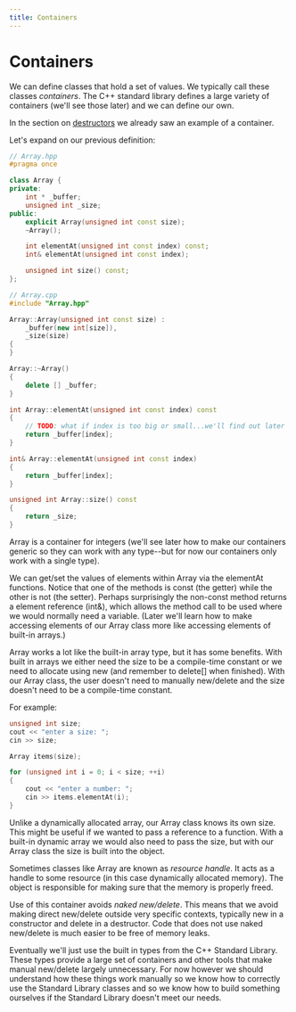```yaml
---
title: Containers
---
```

# Containers

We can define classes that hold a set of values.  We typically call these classes *containers*.  The C++ standard library defines a large variety of containers (we'll see those later) and we can define our own.

In the section on [destructors](destructors.html) we already saw an example of a container.

Let's expand on our previous definition:

```c++
// Array.hpp
#pragma once

class Array {
private:
	int * _buffer;
	unsigned int _size;
public:
	explicit Array(unsigned int const size);
	~Array();

	int elementAt(unsigned int const index) const;
	int& elementAt(unsigned int const index);

	unsigned int size() const;
};
```

```c++
// Array.cpp
#include "Array.hpp"

Array::Array(unsigned int const size) : 
	_buffer(new int[size]),
	_size(size)
{
}

Array::~Array()
{
	delete [] _buffer;
}

int Array::elementAt(unsigned int const index) const
{
	// TODO: what if index is too big or small...we'll find out later
	return _buffer[index];
}

int& Array::elementAt(unsigned int const index)
{
	return _buffer[index];
}

unsigned int Array::size() const
{
	return _size;
}
```

Array is a container for integers (we'll see later how to make our containers generic so they can work with any type--but for now our containers only work with a single type).

We can get/set the values of elements within Array via the elementAt functions.  Notice that one of the methods is const (the getter) while the other is not (the setter).  Perhaps surprisingly the non-const method returns a element reference (int&), which allows the method call to be used where we would normally need a variable.  (Later we'll learn how to make accessing elements of our Array class more like accessing elements of built-in arrays.)

Array works a lot like the built-in array type, but it has some benefits.  With built in arrays we either need the size to be a compile-time constant or we need to allocate using new (and remember to delete[] when finished).  With our Array class, the user doesn't need to manually new/delete and the size doesn't need to be a compile-time constant.

For example:

```c++
unsigned int size;
cout << "enter a size: ";
cin >> size;

Array items(size);

for (unsigned int i = 0; i < size; ++i)
{
	cout << "enter a number: ";
	cin >> items.elementAt(i);
}
```

Unlike a dynamically allocated array, our Array class knows its own size.  This might be useful if we wanted to pass a reference to a function.  With a built-in dynamic array we would also need to pass the size, but with our Array class the size is built into the object.

Sometimes classes like Array are known as *resource handle*.  It acts as a handle to some resource (in this case dynamically allocated memory).  The object is responsible for making sure that the memory is properly freed.

Use of this container avoids *naked new/delete*.  This means that we avoid making direct new/delete outside very specific contexts, typically new in a constructor and delete in a destructor.  Code that does not use naked new/delete is much easier to be free of memory leaks.

Eventually we'll just use the built in types from the C++ Standard Library.  These types provide a large set of containers and other tools that make manual new/delete largely unnecessary.  For now however we should understand how these things work manually so we know how to correctly use the Standard Library classes and so we know how to build something ourselves if the Standard Library doesn't meet our needs.
